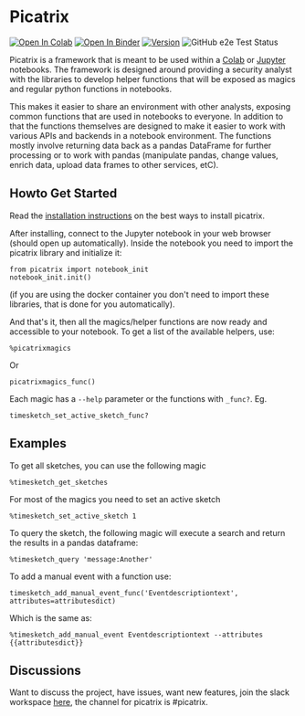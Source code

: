 # Picatrix

[![Open In Colab](https://colab.research.google.com/assets/colab-badge.svg)](https://colab.research.google.com/github/google/picatrix/blob/main/notebooks/Quick_Primer_on_Colab_Jupyter.ipynb)
[![Open In Binder](https://mybinder.org/badge_logo.svg)](https://mybinder.org/v2/gh/google/picatrix.git/main?filepath=notebooks%2F)
[![Version](https://img.shields.io/pypi/v/picatrix.svg)](https://pypi.python.org/pypi/picatrix)
![GitHub e2e Test Status](https://img.shields.io/github/workflow/status/google/picatrix/picatrix-end-to-end)

Picatrix is a framework that is meant to be used within a [Colab](https://colab.research.google.com) or
[Jupyter](https://jupyter.org/) notebooks. The framework is designed around
providing a security analyst with the libraries to develop helper functions
that will be exposed as magics and regular python functions in notebooks.

This makes it easier to share an environment with other analysts, exposing
common functions that are used in notebooks to everyone. In addition to that
the functions themselves are designed to make it easier to work with various
APIs and backends in a notebook environment. The functions mostly involve
returning data back as a pandas DataFrame for further processing or to work
with pandas (manipulate pandas, change values, enrich data, upload data frames
to other services, etC).

## Howto Get Started

Read the [installation instructions](docs/Installation.md) on the best ways
to install picatrix.

After installing, connect to the Jupyter notebook in your web browser (should open
up automatically). Inside the notebook you need to import the picatrix library
and initialize it:

```
from picatrix import notebook_init
notebook_init.init()
```

(if you are using the docker container you don't need to import these libraries,
that is done for you automatically).

And that's it, then all the magics/helper functions are now ready and accessible
to your notebook. To get a list of the available helpers, use:

```
%picatrixmagics
```

Or

```
picatrixmagics_func()
```

Each magic has a `--help` parameter or the functions with `_func?`. Eg.

```
timesketch_set_active_sketch_func?
```

## Examples

To get all sketches, you can use the following magic

```
%timesketch_get_sketches
```

For most of the magics you need to set an active sketch

```
%timesketch_set_active_sketch 1
```

To query the sketch, the following magic will execute a search and return the results in a pandas dataframe:

```
%timesketch_query 'message:Another'
```

To add a manual event with a function use:

```
timesketch_add_manual_event_func('Eventdescriptiontext', attributes=attributesdict)
```

Which is the same as:
```
%timesketch_add_manual_event Eventdescriptiontext --attributes {{attributesdict}}
```

## Discussions

Want to discuss the project, have issues, want new features, join the slack
workspace [here](http://join-open-source-dfir-slack.herokuapp.com/), the
channel for picatrix is #picatrix.
